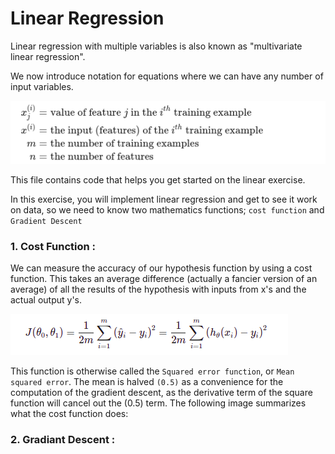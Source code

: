 # Linear Regression

Linear regression with multiple variables is also known as "multivariate linear regression".

We now introduce notation for equations where we can have any number of input variables.

![Input variables](graphs/assets/variables.png)

This file contains code that helps you get started on the linear exercise. 

In this exercise, you will implement linear regression and get to see it work on data, 
so we need to know two mathematics functions; `cost function` and `Gradient Descent`

### 1. Cost Function :
We can measure the accuracy of our hypothesis function by using a cost function. 
This takes an average difference (actually a fancier version of an average) of all
the results of the hypothesis with inputs from x's and the actual output y's.

![Cost Function Formula](graphs/assets/cost_function.png)

This function is otherwise called the `Squared error function`, or `Mean squared error`. 
The mean is halved `(0.5)` as a convenience for the computation of the gradient descent, 
as the derivative term of the square function will cancel out the (0.5) term. The following 
image summarizes what the cost function does: 

### 2. Gradiant Descent :




